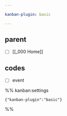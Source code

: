 ```yaml
---

kanban-plugin: basic

---
```


## parent

- [ ] [[_000 Home]]


## codes

- [ ] event




%% kanban:settings
```
{"kanban-plugin":"basic"}
```
%%